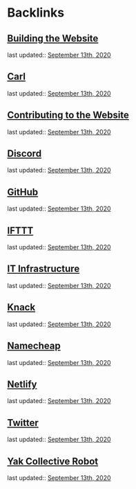 
# Backlinks
## [Building the Website](<Building the Website.md>)
last updated:: [September 13th, 2020](<September 13th, 2020.md>)

## [Carl](<Carl.md>)
last updated:: [September 13th, 2020](<September 13th, 2020.md>)

## [Contributing to the Website](<Contributing to the Website.md>)
last updated:: [September 13th, 2020](<September 13th, 2020.md>)

## [Discord](<Discord.md>)
last updated:: [September 13th, 2020](<September 13th, 2020.md>)

## [GitHub](<GitHub.md>)
last updated:: [September 13th, 2020](<September 13th, 2020.md>)

## [IFTTT](<IFTTT.md>)
last updated:: [September 13th, 2020](<September 13th, 2020.md>)

## [IT Infrastructure](<IT Infrastructure.md>)
last updated:: [September 13th, 2020](<September 13th, 2020.md>)

## [Knack](<Knack.md>)
last updated:: [September 13th, 2020](<September 13th, 2020.md>)

## [Namecheap](<Namecheap.md>)
last updated:: [September 13th, 2020](<September 13th, 2020.md>)

## [Netlify](<Netlify.md>)
last updated:: [September 13th, 2020](<September 13th, 2020.md>)

## [Twitter](<Twitter.md>)
last updated:: [September 13th, 2020](<September 13th, 2020.md>)

## [Yak Collective Robot](<Yak Collective Robot.md>)
last updated:: [September 13th, 2020](<September 13th, 2020.md>)

